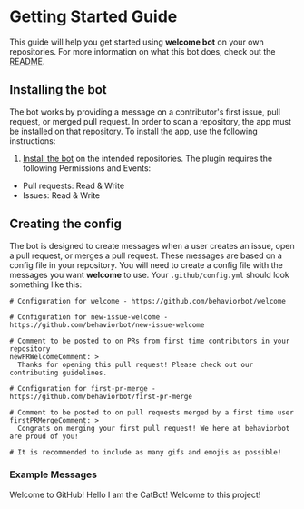 # Getting Started Guide

This guide will help you get started using **welcome bot** on your own repositories. For more information on what this bot does, check out the [README](../README.md).

## Installing the bot

The bot works by providing a message on a contributor's first issue, pull request, or merged pull request. In order to scan a repository, the app must be installed on that repository. To install the app, use the following instructions:

1. [Install the bot](https://github.com/apps/welcome) on the intended repositories. The plugin requires the following Permissions and Events:

- Pull requests: Read & Write
- Issues: Read & Write

## Creating the config

The bot is designed to create messages when a user creates an issue, open a pull request, or merges a pull request. These messages are based on a config file in your repository. You will need to create a config file with the messages you want **welcome** to use. Your `.github/config.yml` should look something like this:

```
# Configuration for welcome - https://github.com/behaviorbot/welcome

# Configuration for new-issue-welcome - https://github.com/behaviorbot/new-issue-welcome

# Comment to be posted to on PRs from first time contributors in your repository
newPRWelcomeComment: >
  Thanks for opening this pull request! Please check out our contributing guidelines.

# Configuration for first-pr-merge - https://github.com/behaviorbot/first-pr-merge

# Comment to be posted to on pull requests merged by a first time user
firstPRMergeComment: >
  Congrats on merging your first pull request! We here at behaviorbot are proud of you!

# It is recommended to include as many gifs and emojis as possible!
```

### Example Messages

Welcome to GitHub!
Hello I am the CatBot!
Welcome to this project!

